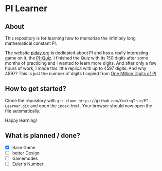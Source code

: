 # PI Learner
## About
This repository is for learning how to memorize the infinitely long mathematical constant PI.

The website [piday.org](https://piday.org/) is dedicated about PI and has a really interesting game on it, the [PI-Quiz](https://piday.org/pi-quiz/). I finished the Quiz with its 150 digits after some months of practicing and I wanted to learn more digits. And after only a few hours of work, I made this little replica with up to 4597 digits. And why 4597? This is just the number of digits I copied from [One Million Digits of PI](https://piday.org/million/).

## How to get started?
Clone the repository with
`git clone https://github.com/CodingTrue/PI-Learner.git`
and open the `index.html`. Your browser should now open the file automatically.

Happy learning!

## What is planned / done?
- [X] Base Game
- [ ] better Design
- [ ] Gamemodes
- [ ] Euler's Number